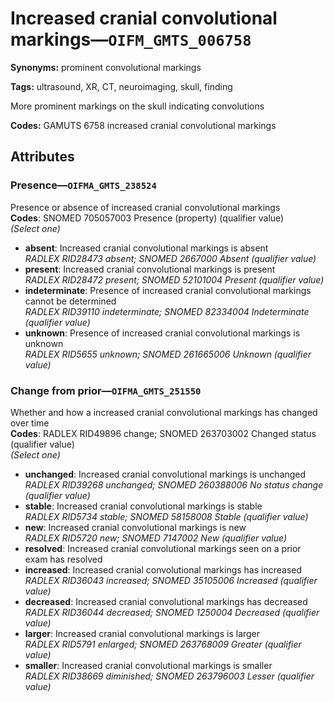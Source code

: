# Increased cranial convolutional markings—`OIFM_GMTS_006758`

**Synonyms:** prominent convolutional markings

**Tags:** ultrasound, XR, CT, neuroimaging, skull, finding

More prominent markings on the skull indicating convolutions

**Codes:** GAMUTS 6758 increased cranial convolutional markings

## Attributes

### Presence—`OIFMA_GMTS_238524`

Presence or absence of increased cranial convolutional markings  
**Codes**: SNOMED 705057003 Presence (property) (qualifier value)  
*(Select one)*

- **absent**: Increased cranial convolutional markings is absent  
_RADLEX RID28473 absent; SNOMED 2667000 Absent (qualifier value)_
- **present**: Increased cranial convolutional markings is present  
_RADLEX RID28472 present; SNOMED 52101004 Present (qualifier value)_
- **indeterminate**: Presence of increased cranial convolutional markings cannot be determined  
_RADLEX RID39110 indeterminate; SNOMED 82334004 Indeterminate (qualifier value)_
- **unknown**: Presence of increased cranial convolutional markings is unknown  
_RADLEX RID5655 unknown; SNOMED 261665006 Unknown (qualifier value)_

### Change from prior—`OIFMA_GMTS_251550`

Whether and how a increased cranial convolutional markings has changed over time  
**Codes**: RADLEX RID49896 change; SNOMED 263703002 Changed status (qualifier value)  
*(Select one)*

- **unchanged**: Increased cranial convolutional markings is unchanged  
_RADLEX RID39268 unchanged; SNOMED 260388006 No status change (qualifier value)_
- **stable**: Increased cranial convolutional markings is stable  
_RADLEX RID5734 stable; SNOMED 58158008 Stable (qualifier value)_
- **new**: Increased cranial convolutional markings is new  
_RADLEX RID5720 new; SNOMED 7147002 New (qualifier value)_
- **resolved**: Increased cranial convolutional markings seen on a prior exam has resolved  
- **increased**: Increased cranial convolutional markings has increased  
_RADLEX RID36043 increased; SNOMED 35105006 Increased (qualifier value)_
- **decreased**: Increased cranial convolutional markings has decreased  
_RADLEX RID36044 decreased; SNOMED 1250004 Decreased (qualifier value)_
- **larger**: Increased cranial convolutional markings is larger  
_RADLEX RID5791 enlarged; SNOMED 263768009 Greater (qualifier value)_
- **smaller**: Increased cranial convolutional markings is smaller  
_RADLEX RID38669 diminished; SNOMED 263796003 Lesser (qualifier value)_